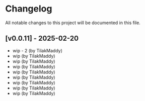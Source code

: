 # Changelog

All notable changes to this project will be documented in this file.

## [v0.0.11] - 2025-02-20

* wip - 2 (by TilakMaddy)
* wip (by TilakMaddy)
* wip (by TilakMaddy)
* wip (by TilakMaddy)
* wip (by TilakMaddy)
* wip (by TilakMaddy)
* wip (by TilakMaddy)
* wip (by TilakMaddy)
* wip (by TilakMaddy)
